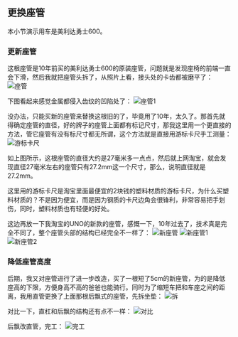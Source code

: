 ## 更换座管
本小节演示用车是美利达勇士600。

### 更新座管
这根座管是10年前买的美利达勇士600的原装座管，问题就是发现座椅的前端一直会下滑，然后我就把座管头拆了，从照片上看，接头处的卡齿都被磨平了：
![座管](../images/0-维修自行车/12-更换座管/座管.webp)

下图看起来感觉金属都侵入齿纹的凹陷处了：
![座管1](../images/0-维修自行车/12-更换座管/座管1.webp)

没办法，只能买新的座管来替换这根旧的了，毕竟用了10年，太久了。那首先就得确定座管的直径，好的牌子的座管上面都有标记尺寸，那我这里用一个更直接的方法，管它座管有没有标尺寸都无所谓，这个方法就是直接用游标卡尺手工测量：
![游标卡尺](../images/0-维修自行车/12-更换座管/游标卡尺.webp)

如上图所示，这根座管的直径大约是27毫米多一点点，然后就上网淘宝，就会发现直径27毫米左右的座管只有27.2mm这一个尺寸，那么，说明直径就是27.2mm。

这里用的游标卡尺是淘宝里面最便宜的2块钱的塑料材质的游标卡尺，为什么买塑料材质的？不是因为便宜，而是因为钢质的卡尺边角会很锋利，非常容易把手划伤，同时，塑料材质也有轻便的好处。

这边再放一下我淘宝的UNO的新款的座管，感慨一下，10年过去了，技术真是完全不同了，整个座管头部的结构已经完全不一样了：
![新座管](../images/0-维修自行车/12-更换座管/新座管.webp)
![新座管1](../images/0-维修自行车/12-更换座管/新座管1.webp)
![新座管2](../images/0-维修自行车/12-更换座管/新座管2.webp)

### 降低座管高度
后期，我又对座管进行了进一步改造，买了一根短了5cm的新座管，为的是降低座高的下限，方便身高不高的爸爸也能骑行。同时为了缩短车把和车座之间的距离，我用直管更换了上面那根后飘式的座管，先拆坐垫：
![拆](../images/0-维修自行车/12-更换座管/拆.webp)

对比一下，直杠和后飘的结构还有点不一样：
![对比](../images/0-维修自行车/12-更换座管/对比.webp)

后飘改直管，完工：
![完工](../images/0-维修自行车/12-更换座管/完工.webp)